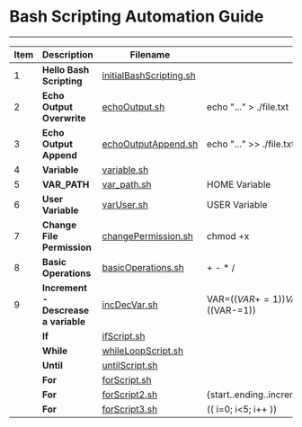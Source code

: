 # Bash Scripting Automation Guide
---

| Item | Description | Filename ||
|---|---|---|---|
|1|**Hello Bash Scripting**|[initialBashScripting.sh](initialBashScripting.sh)||
|2|**Echo Output Overwrite**|[echoOutput.sh](echoOutput.sh)|echo "..." > ./file.txt|
|3|**Echo Output Append**|[echoOutputAppend.sh](echoOutputAppend.sh)|echo "..." >> ./file.txt|
|4|**Variable**|[variable.sh](variable.sh)||
|5|**VAR_PATH**|[var_path.sh](var_path.sh)|HOME Variable|
|6|**User Variable**|[varUser.sh](varUser.sh)|USER Variable|
|7|**Change File Permission**|[changePermission.sh](changePermission.sh)|chmod +x|
|8|**Basic Operations**|[basicOperations.sh](basicOperations.sh)|+ - \* /|
|9|**Increment - Descrease a variable**|[incDecVar.sh](incDecVar.sh)|VAR=$((VAR+=1)) VAR=$((VAR-=1))|
||**If**|[ifScript.sh](ifScript.sh)||
||**While**|[whileLoopScript.sh](whileLoopScript.sh)||
||**Until**|[untilScript.sh](untilScript.sh)||
||**For**|[forScript.sh](forScript.sh)||
||**For**|[forScript2.sh](forScript2.sh)|{start..ending..increment}|
||**For**|[forScript3.sh](forScript3.sh)|(( i=0; i<5; i++ ))|
